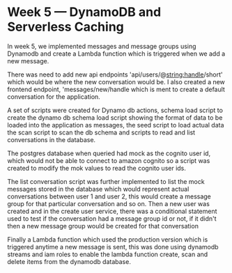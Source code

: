# Week 5 — DynamoDB and Serverless Caching
In week 5, we implemented messages and message groups using Dynamodb and create a Lambda function which is triggered when we add a new message.

There was need to add new api endpoints 'api/users/@<string:handle>/short' which would be where the new conversation would be. I also created a new frontend endpoint, 'messages/new/handle which is ment to create a default conversation for the application.

A set of scripts were created for Dynamo db actions, schema load script to create the dynamo db
 schema load script   showing the format of data to be loaded into the application as messages, the seed script to load actual data the scan  script to scan the db schema and scripts to read and list conversations in the database.

The postgres database when queried had mock as the cognito user id, which would not be able to connect to amazon cognito so a script was created to modify the mok values to read the cognito user ids.

The list conversation script was further implemented to list the mock messages stored in the database which would represent actual conversations between user 1 and user 2, this would create a message group for that particular conversation and so on. Then a new user was created and in the create user service, there was a conditional statement used to test if the conversation had a message group id or not, if it didn't then a new message group would be created for that conversation

Finally a Lambda function which used the production version which is triggered anytime a new message is sent, this was done using dynamodb streams and iam roles to enable the lambda function create, scan and delete items from the dynamodb database.

